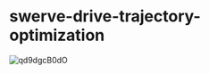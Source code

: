 # swerve-drive-trajectory-optimization
![qd9dgcB0dO](https://user-images.githubusercontent.com/5292003/160365559-a4efa188-cc3b-4639-8f95-498376ec3015.gif)
